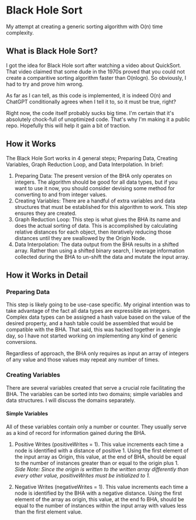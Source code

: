 # Black Hole Sort
My attempt at creating a generic sorting algorithm with O(n) time complexity.

## What is Black Hole Sort?
I got the idea for Black Hole sort after watching a video about QuickSort. That video claimed that some dude in the 1970s proved that you could not create a comparitive sorting algorithm faster than O(nlogn). So obviously, I had to try and prove him wrong.

As far as I can tell, as this code is implemented, it is indeed O(n) and ChatGPT conditionally agrees when I tell it to, so it must be true, right?

Right now, the code itself probably sucks big time. I'm certain that it's absolutely chock-full of unoptimized code. That's why I'm making it a public repo. Hopefully this will help it gain a bit of traction.

## How it Works

The Black Hole Sort works in 4 general steps; Preparing Data, Creating Variables, Graph Reduction Loop, and Data Interpolation. In brief:
1. Preparing Data: The present version of the BHA only operates on integers. The algorithm should be good for all data types, but if you want to use it now, you should consider devising some method for converting to and from integer values.
2. Creating Variables: There are a handful of extra variables and data structures that must be established for this algorithm to work. This step ensures they are created.
3. Graph Reduction Loop: This step is what gives the BHA its name and does the actual sorting of data. This is accomplished by calculating relative distances for each object, then iteratively reducing those distances until they are swallowed by the Origin Node.
4. Data Interpolation: The data output from the BHA results in a shifted array. Rather than using a shifted binary search, I leverage information collected during the BHA to un-shift the data and mutate the input array.

## How it Works in Detail

### Preparing Data

This step is likely going to be use-case specific. My original intention was to take advantage of the fact all data types are expressible as integers. Complex data types can be assigned a hash value based on the value of the desired property, and a hash table could be assembled that would be compatible with the BHA. That said, this was hacked together in a single day, so I have not started working on implementing any kind of generic conversions.

Regardless of approach, the BHA only requires as input an array of integers of any value and those values may repeat any number of times.


### Creating Variables

There are several variables created that serve a crucial role facilitating the BHA. The variables can be sorted into two domains; simple variables and data structures. I will discuss the domains separately.

#### Simple Variables

All of these variables contain only a number or counter. They usually serve as a kind of record for information gained during the BHA.
1. Positive Writes (positiveWrites = 1). This value increments each time a node is identified with a distance of positive 1. Using the first element of the input array as Origin, this value, at the end of BHA, should be equal to the number of instances greater than or equal to the origin plus 1.
    *Side Note: Since the origin is written to the written array differently than every other value, positiveWrites must be initialized to 1.*

2. Negative Writes (negativeWrites = 1). This value increments each time a node is identified by the BHA with a negative distance. Using the first element of the array as origin, this value, at the end fo BHA, should be equal to the number of instances within the input array with values less than the first element value.
